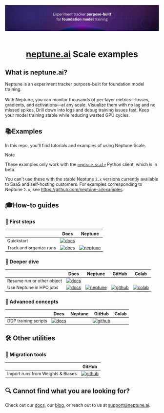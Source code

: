 <div align="center">
    <img src="https://raw.githubusercontent.com/neptune-ai/neptune-client/assets/readme/Github-cover-022025.png" width="1500" />
    &nbsp;
 <h1><a href="https://neptune.ai">neptune.ai</a> Scale examples</h1>
</div>

## What is neptune.ai?

Neptune is an experiment tracker purpose-built for foundation model training.<br>
<br>
With Neptune, you can monitor thousands of per-layer metrics—losses, gradients, and activations—at any scale. Visualize them with no lag and no missed spikes. Drill down into logs and debug training issues fast. Keep your model training stable while reducing wasted GPU cycles.<br>

## 📚Examples

In this repo, you'll find tutorials and examples of using Neptune Scale.

> [!NOTE]
> These examples only work with the [`neptune-scale`](https://github.com/neptune-ai/neptune-client-scale) Python client, which is in beta.
>
> You can't use these with the stable Neptune `2.x` versions currently available to SaaS and self-hosting customers. For examples corresponding to Neptune `2.x`, see https://github.com/neptune-ai/examples.

## 🎓How-to guides

### 👶 First steps

| | Docs | Neptune
| ----------- | :---: | :---:
| Quickstart | [![docs]](https://docs-beta.neptune.ai/quickstart) |
| Track and organize runs | [![docs]](https://docs-beta.neptune.ai/experiments_table) | [![neptune]](https://scale.neptune.ai/o/neptune/org/LLM-training-example/runs/table?viewId=9d0e03d5-d0e9-4c0a-a546-f065181de1d2&detailsTab=metadata&dash=table&type=run&compare=auto-5)

### 🧑 Deeper dive

| | Docs | Neptune | GitHub | Colab
| ----------- | :---: | :---: | :------: | :---:
| Resume run or other object | [![docs]](https://docs-beta.neptune.ai/resume_run)
| Use Neptune in HPO jobs | [![docs]](https://docs-beta.neptune.ai/hpo_tutorial) | [![neptune]](https://scale.neptune.ai/o/examples/org/hpo/runs/table?viewId=9d44261f-32a1-42e7-96ff-9b35edc4be66) | [![github]](how-to-guides/hpo/notebooks/Neptune_HPO.ipynb) | [![colab]](https://colab.research.google.com/github/neptune-ai/scale-examples/blob/master/how-to-guides/hpo/notebooks/Neptune_HPO.ipynb) |

### 👨 Advanced concepts

| | Docs | Neptune | GitHub | Colab
| ----------- | :---: | :---: | :------: | :---:
| DDP training scripts | [![docs]]() | | [![github]](how-to-guides/ddp-training/scripts/) | |

## 🛠️ Other utilities

### 🧳 Migration tools

| | GitHub
| - | :-:
| Import runs from Weights & Biases | [![github]](utils/migration_tools/from_wandb/)


## 🔍 Cannot find what you are looking for?
Check out our [docs](https://docs-beta.neptune.ai/), our [blog](https://neptune.ai/blog), or reach out to us at support@neptune.ai.


<!--- Resources -->
[docs]: https://neptune.ai/wp-content/uploads/2023/06/file_icon.svg "Read the documentation"
[neptune]: https://neptune.ai/wp-content/uploads/2023/01/Signet-svg-16x16-1.svg "See Neptune example"
[github]: https://neptune.ai/wp-content/uploads/2023/06/Github-Monochrome-1.svg "See code on GitHub"
[colab]: https://neptune.ai/wp-content/uploads/colab-icon.png "Open in Colab"
